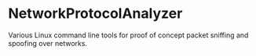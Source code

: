 # NetworkProtocolAnalyzer
Various Linux command line tools for proof of concept packet sniffing and spoofing over networks.

